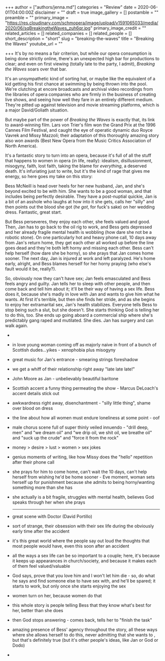 +++
author = ["authors/jenna.md"]
categories = "Review"
date = 2020-06-01T04:00:00Z
disclaimer = ""
draft = true
image_gallery = []
postamble = ""
preamble = ""
primary_image = "https://res.cloudinary.com/schmopera/image/upload/v1591065033/media/2020/06/sqBreakingtheWaves_zuh6qr.jpg"
primary_image_credit = ""
related_articles = []
related_companies = []
related_people = []
short_description = "short"
slug = "breaking-the-waves"
title = "Breaking the Waves"
youtube_url = ""

+++
It's by no means a fair criterion, but while our opera consumption is being done strictly online, there's an unexpected high bar for productions to clear; and even on first viewing (totally late to the party, I admit), _Breaking the Waves_ soars over that bar.

It's an unsympathetic kind of sorting hat, or maybe like the equivalent of a kid getting his first chance at swimming by being thrown into the pool. We're clutching at encore broadcasts and archival video recordings from the libraries of opera companies who are firmly in the business of creating live shows, and seeing how well they fare in an entirely different medium. They're pitted up against television and movie streaming platforms, which is a major David/Goliath situation.

But maybe part of the power of _Breaking the Waves_ is exactly that, its link to award-winning film. Lars von Trier's film won the Grand Prix at the 1996 Cannes Film Festival, and caught the eye of operatic dynamic duo Royce Vavrek and Missy Mazzoli; their adaptation of this thoroughly amazing story also won awards (Best New Opera from the Music Critics Association of North America). 

It's a fantastic story to turn into an opera, because it's full of all the stuff that happens to women in opera (in life, really): idealism, disillusionment, misogyny, faith, lost faith, taking the blame for _everything_, a deserved death. It's infuriating just to write, but it's the kind of rage that gives me energy, so here goes my take on this story:

Bess McNeill is head over heels for her new husband, Jan, and she's beyond excited to be with him. She wants to be a good woman, and that includes being perfectly desirable. They have a post-nuptial quickie, Jan is a bit of an asshole who laughs at how into it she gets, calls her "silly" and then points out the blood she got (_he got_, for fuck's sake) on her wedding dress. Fantastic, great start. 

But Bess perseveres, they enjoy each other, she feels valued and good. Then, Jan has to go back to the oil rig to work, and Bess gets depressed and her already fragile mental health is wobbling (how dare she not be a robotic stone). On one particularly hot and heavy phone call, 10 days away from Jan's return home, they get each other all worked up before the line goes dead and they're both left horny and missing each other. Bess can't help herself (how dare she be horny), so she prays that Jan comes home sooner. The next day, Jan is injured at work and left paralyzed. He's home early, alright, and Bess blames herself for her horny praying (who else's fault would it be, really?).

So, obviously now they can't have sex; Jan feels emasculated and Bess feels angry and guilty. Jan tells her to sleep with other people, and then come back and tell him about it; it'll be their way of having a sex life. Bess does it, because she's madly in love with Jan and wants to give him what he wants. At first it's terrible, but then she finds her stride, and as she begins to enjoy her extramarital sex, Jan's health stabilizes. Everyone tells Bess to stop being such a slut, but she doesn't. She starts thinking God is telling her to do this, too. She ends up going aboard a commercial ship where she's predictably gang raped and mutilated. She dies. Jan has surgery and can walk again. 

* 
* in love young woman coming off as majorly naive in front of a bunch of Scottish dudes...yikes - xenophobia plus misogyny
* great music for Jan's entrance - smearing strings foreshadow
* we get a whiff of their relationship right away "late late late!"
* John Moore as Jan - unbelievably beautiful baritone
* Scottish accent a funny thing permeating the show - Marcus DeLoach's accent details stick out
* awkwardness right away, disenchantment - "silly little thing", shame over blood on dress
* the line about how all women must endure loneliness at some point - oof
* male chorus scene full of super thinly veiled innuendo - "drill deep, men" and "we dream oil" and "we drip oil, we shit oil, we breathe oil" and "suck up the crude" and "force it from the rock"
* money > desire > lust > women > sex jokes
* genius moments of writing, like how Missy does the "hello" repetition after their phone call
* she prays for him to come home, can't wait the 10 days, can't help herself from wishing he'd be home sooner - Eve moment, woman sets herself up for punishment because she admits to being horny/wanting something more than she has
* she actually is a bit fragile, struggles with mental health, believes God speaks through her when she prays

  ***
* great scene with Doctor (David Portillo)
* sort of strange, their obsession with their sex life during the obviously early time after the accident
* it's this great world where the people say out loud the thoughts that most people would have, even this soon after an accident
* all the ways a sex life can be so important to a couple; here, it's because it keeps up appearances in church/society, and because it makes each of them feel valued/valuable
* God says, prove that you love him and I won't let him die - so, do what he says and find someone else to have sex with, and he'll be spared; it starts to work, but only once she starts enjoying the sex
* women turn on her, because women do that
* this whole story is people telling Bess that they know what's best for her, better than she does
* then God stops answering - comes back, tells her to "finish the task"
* amazing presence of Bess' agency throughout the story, all these ways where she allows herself to do this, never admitting that she wants to , but that's definitely true (but it's other people's ideas, like Jan or God or Dodo)
* 